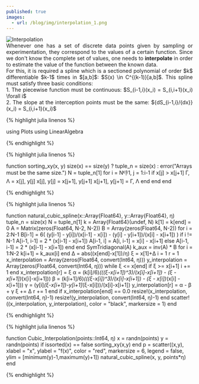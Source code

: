 ```yaml
---
published: true
images:
  - url: /blog/img/interpolation_1.png
---
```

<style TYPE="text/css">
code.has-jax {font: inherit; font-size: 100%; background: inherit; border: inherit;}
</style>
<script type="text/x-mathjax-config">
MathJax.Hub.Config({
    tex2jax: {
        inlineMath: [['$','$'], ['\\(','\\)']],
        skipTags: ['script', 'noscript', 'style', 'textarea', 'pre'] // removed 'code' entry
    }
});
MathJax.Hub.Queue(function() {
    var all = MathJax.Hub.getAllJax(), i;
    for(i = 0; i < all.length; i += 1) {
        all[i].SourceElement().parentNode.className += ' has-jax';
    }
});
</script>
<script type="text/javascript" src="https://cdnjs.cloudflare.com/ajax/libs/mathjax/2.7.4/MathJax.js?config=TeX-AMS_HTML-full"></script>

<img alt="Interpolation" src="/blog/img/interpolation_1.png"> 

<div style="text-align: justify">Whenever one has a set of discrete data points given by sampling or experimentation, they correspond to the values of a certain function. Since we don't know the complete set of values, one needs to <b>interpolate</b> in order to estimate the value of the function between the known data.<br>
For this, it is required a spline which is a sectioned polynomial of order $k$ differentiable $k-1$ times in $[a,b]$: $S(x) \in C^{(k-1)}[a,b]$.
This spline must satisfy three basic conditions:<br>
  1. The piecewise function must be continuous: $S_{i-1,i}(x_i) = S_{i,i+1}(x_i) \forall i$<br>
  2. The slope at the interception points must be the same: ${dS_{i-1,i}/{dx}}(x_i) = S_{i,i+1}(x_i)$
</div>

{% highlight julia linenos %}

using Plots
using LinearAlgebra

{% endhighlight %}

{% highlight julia linenos %}

function sorting_xy(x, y)
    size(x) == size(y) ? tuple_n = size(x) : error("Arrays must be the same size.")
    N = tuple_n[1]
    for i = N:-1:1, j = 1:i-1
        if x[j] > x[j+1]
            Γ, Λ = x[j], y[j]
            x[j], y[j] = x[j+1], y[j+1]
            x[j+1], y[j+1] = Γ, Λ
        end
    end
end

{% endhighlight %}

{% highlight julia linenos %}

function natural_cubic_spline(x::Array{Float64}, y::Array{Float64}, η)
    tuple_n = size(x)
    N = tuple_n[1]
    k = Array{Float64}(undef, N)
    k[1] = k[end] = 0
    A = Matrix(zeros(Float64, N-2, N-2))
    B = Array(zeros(Float64, N-2))
    for i = 2:N-1
        B[i-1] = 6( (y[i-1] - y[i])/(x[i-1] - x[i]) - (y[i] - y[i+1])/(x[i] - x[i+1]) )
        if i != N-1
            A[i-1, i-1] = 2 * (x[i-1] - x[i+1])
            A[i-1, i] = A[i, i-1] = x[i] - x[i+1]
        else
            A[i-1, i-1] = 2 * (x[i-1] - x[i+1])
        end
    end
    SymTridiagonal(A)
    k_aux = inv(A) * B
    for i = 1:N-2
        k[i+1] = k_aux[i]
    end
    Δ = abs((x[end]-x[1])/η)
    ξ = x[1]+Δ
    i = 1
    r = 1
    x_interpolation = Array(zeros(Float64, convert(Int64, η)))
    y_interpolation = Array(zeros(Float64, convert(Int64, η)))
    while ξ <= x[end]
        if ξ >= x[i+1]
            i += 1
        end
        x_interpolation[r] = ξ
        α = (k[i]/6)*(((ξ-x[i+1])^3)/(x[i]-x[i+1]) - (ξ - x[i+1])*(x[i]-x[i+1]))
        β = (k[i+1]/6)*(((ξ-x[i])^3)/(x[i]-x[i+1]) - (ξ - x[i])*(x[i] - x[i+1]))
        γ = (y[i]*(ξ-x[i+1])-y[i+1]*(ξ-x[i]))/(x[i]-x[i+1])
        y_interpolation[r] = α - β + γ
        ξ += Δ
        r += 1
    end
    if x_interpolation[end] == 0.0
        resize!(x_interpolation, convert(Int64, η)-1)
        resize!(y_interpolation, convert(Int64, η)-1)
    end
    scatter!((x_interpolation, y_interpolation), 
    		color = "black", 
            markersize = 1)
end

{% endhighlight %}

{% highlight julia linenos %}

function Cubic_Interpolation(points::Int64, η)
    x = randn(points)
    y = randn(points)
    if issorted(x) == false
        sorting_xy(x,y)
    end
    p = scatter((x,y), 
    			xlabel = "x", 
                ylabel = "f(x)", 
                color = "red", 
                markersize = 6, 
                legend = false, 
                ylim = [minimum(y)-1,maximum(y)+1])
    natural_cubic_spline(x, y, points*η)
end

{% endhighlight %}
